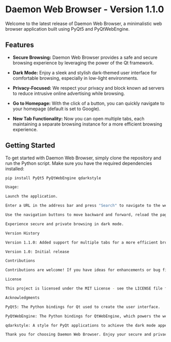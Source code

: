 # Daemon Web Browser - Version 1.1.0

Welcome to the latest release of Daemon Web Browser, a minimalistic web browser application built using PyQt5 and PyQtWebEngine.

## Features

- **Secure Browsing:** Daemon Web Browser provides a safe and secure browsing experience by leveraging the power of the Qt framework.

- **Dark Mode:** Enjoy a sleek and stylish dark-themed user interface for comfortable browsing, especially in low-light environments.

- **Privacy-Focused:** We respect your privacy and block known ad servers to reduce intrusive online advertising while browsing.

- **Go to Homepage:** With the click of a button, you can quickly navigate to your homepage (default is set to Google).

- **New Tab Functionality:** Now you can open multiple tabs, each maintaining a separate browsing instance for a more efficient browsing experience.

## Getting Started

To get started with Daemon Web Browser, simply clone the repository and run the Python script. Make sure you have the required dependencies installed:

```bash
pip install PyQt5 PyQtWebEngine qdarkstyle

Usage:

Launch the application.

Enter a URL in the address bar and press "Search" to navigate to the website.

Use the navigation buttons to move backward and forward, reload the page, or return to the homepage.

Experience secure and private browsing in dark mode.

Version History

Version 1.1.0: Added support for multiple tabs for a more efficient browsing experience. Changed the "Go" button to "Search."

Version 1.0: Initial release

Contributions

Contributions are welcome! If you have ideas for enhancements or bug fixes, please feel free to submit a pull request.

License

This project is licensed under the MIT License - see the LICENSE file for details.

Acknowledgments

PyQt5: The Python bindings for Qt used to create the user interface.

PyQtWebEngine: The Python bindings for QtWebEngine, which powers the web browsing capabilities.

qdarkstyle: A style for PyQt applications to achieve the dark mode appearance.

Thank you for choosing Daemon Web Browser. Enjoy your secure and privacy-focused browsing experience!
